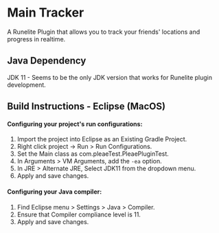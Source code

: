 # Main Tracker
A Runelite Plugin that allows you to track your friends' locations and progress in realtime.

## Java Dependency
JDK 11 - Seems to be the only JDK version that works for Runelite plugin development.

## Build Instructions - Eclipse (MacOS)
#### Configuring your project's run configurations:
1. Import the project into Eclipse as an Existing Gradle Project.
2. Right click project -> Run > Run Configurations.
3. Set the Main class as com.pleaeTest.PleaePluginTest.
4. In Arguments > VM Arguments, add the `-ea` option.
5. In JRE > Alternate JRE, Select JDK11 from the dropdown menu.
6. Apply and save changes.

#### Configuring your Java compiler:
1. Find Eclipse menu > Settings > Java > Compiler.
2. Ensure that Compiler compliance level is 11.
3. Apply and save changes.
